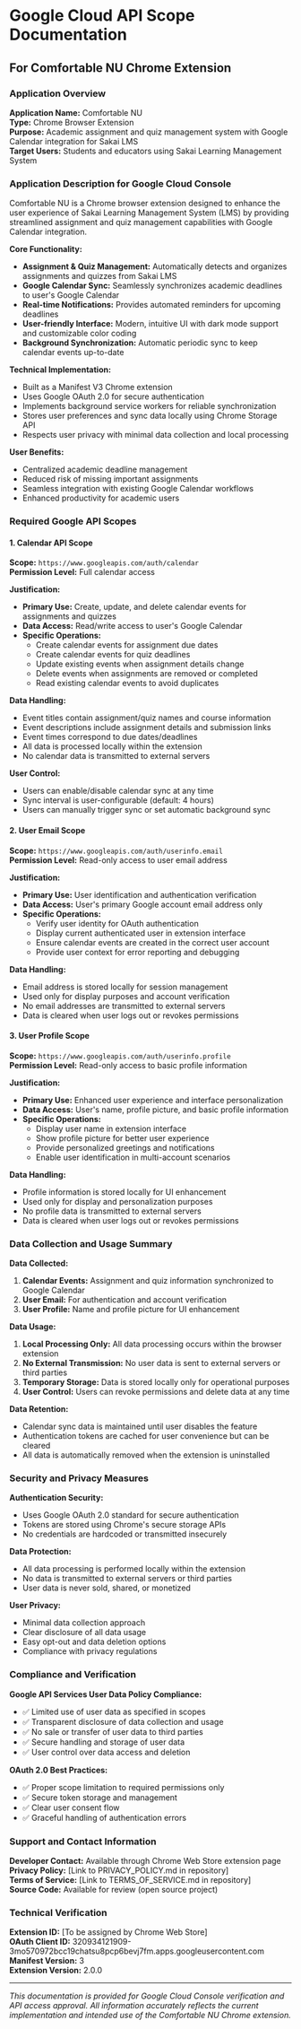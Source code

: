 # Google Cloud API Scope Documentation
## For Comfortable NU Chrome Extension

### Application Overview
**Application Name:** Comfortable NU  
**Type:** Chrome Browser Extension  
**Purpose:** Academic assignment and quiz management system with Google Calendar integration for Sakai LMS  
**Target Users:** Students and educators using Sakai Learning Management System  

### Application Description for Google Cloud Console

Comfortable NU is a Chrome browser extension designed to enhance the user experience of Sakai Learning Management System (LMS) by providing streamlined assignment and quiz management capabilities with Google Calendar integration.

**Core Functionality:**
- **Assignment & Quiz Management:** Automatically detects and organizes assignments and quizzes from Sakai LMS
- **Google Calendar Sync:** Seamlessly synchronizes academic deadlines to user's Google Calendar
- **Real-time Notifications:** Provides automated reminders for upcoming deadlines
- **User-friendly Interface:** Modern, intuitive UI with dark mode support and customizable color coding
- **Background Synchronization:** Automatic periodic sync to keep calendar events up-to-date

**Technical Implementation:**
- Built as a Manifest V3 Chrome extension
- Uses Google OAuth 2.0 for secure authentication
- Implements background service workers for reliable synchronization
- Stores user preferences and sync data locally using Chrome Storage API
- Respects user privacy with minimal data collection and local processing

**User Benefits:**
- Centralized academic deadline management
- Reduced risk of missing important assignments
- Seamless integration with existing Google Calendar workflows
- Enhanced productivity for academic users

### Required Google API Scopes

#### 1. Calendar API Scope
**Scope:** `https://www.googleapis.com/auth/calendar`  
**Permission Level:** Full calendar access  

**Justification:**
- **Primary Use:** Create, update, and delete calendar events for assignments and quizzes
- **Data Access:** Read/write access to user's Google Calendar
- **Specific Operations:**
  - Create calendar events for assignment due dates
  - Create calendar events for quiz deadlines
  - Update existing events when assignment details change
  - Delete events when assignments are removed or completed
  - Read existing calendar events to avoid duplicates

**Data Handling:**
- Event titles contain assignment/quiz names and course information
- Event descriptions include assignment details and submission links
- Event times correspond to due dates/deadlines
- All data is processed locally within the extension
- No calendar data is transmitted to external servers

**User Control:**
- Users can enable/disable calendar sync at any time
- Sync interval is user-configurable (default: 4 hours)
- Users can manually trigger sync or set automatic background sync

#### 2. User Email Scope
**Scope:** `https://www.googleapis.com/auth/userinfo.email`  
**Permission Level:** Read-only access to user email address  

**Justification:**
- **Primary Use:** User identification and authentication verification
- **Data Access:** User's primary Google account email address only
- **Specific Operations:**
  - Verify user identity for OAuth authentication
  - Display current authenticated user in extension interface
  - Ensure calendar events are created in the correct user account
  - Provide user context for error reporting and debugging

**Data Handling:**
- Email address is stored locally for session management
- Used only for display purposes and account verification
- No email addresses are transmitted to external servers
- Data is cleared when user logs out or revokes permissions

#### 3. User Profile Scope
**Scope:** `https://www.googleapis.com/auth/userinfo.profile`  
**Permission Level:** Read-only access to basic profile information  

**Justification:**
- **Primary Use:** Enhanced user experience and interface personalization
- **Data Access:** User's name, profile picture, and basic profile information
- **Specific Operations:**
  - Display user name in extension interface
  - Show profile picture for better user experience
  - Provide personalized greetings and notifications
  - Enable user identification in multi-account scenarios

**Data Handling:**
- Profile information is stored locally for UI enhancement
- Used only for display and personalization purposes
- No profile data is transmitted to external servers
- Data is cleared when user logs out or revokes permissions

### Data Collection and Usage Summary

**Data Collected:**
1. **Calendar Events:** Assignment and quiz information synchronized to Google Calendar
2. **User Email:** For authentication and account verification
3. **User Profile:** Name and profile picture for UI enhancement

**Data Usage:**
1. **Local Processing Only:** All data processing occurs within the browser extension
2. **No External Transmission:** No user data is sent to external servers or third parties
3. **Temporary Storage:** Data is stored locally only for operational purposes
4. **User Control:** Users can revoke permissions and delete data at any time

**Data Retention:**
- Calendar sync data is maintained until user disables the feature
- Authentication tokens are cached for user convenience but can be cleared
- All data is automatically removed when the extension is uninstalled

### Security and Privacy Measures

**Authentication Security:**
- Uses Google OAuth 2.0 standard for secure authentication
- Tokens are stored using Chrome's secure storage APIs
- No credentials are hardcoded or transmitted insecurely

**Data Protection:**
- All data processing is performed locally within the extension
- No data is transmitted to external servers or third parties
- User data is never sold, shared, or monetized

**User Privacy:**
- Minimal data collection approach
- Clear disclosure of all data usage
- Easy opt-out and data deletion options
- Compliance with privacy regulations

### Compliance and Verification

**Google API Services User Data Policy Compliance:**
- ✅ Limited use of user data as specified in scopes
- ✅ Transparent disclosure of data collection and usage
- ✅ No sale or transfer of user data to third parties
- ✅ Secure handling and storage of user data
- ✅ User control over data access and deletion

**OAuth 2.0 Best Practices:**
- ✅ Proper scope limitation to required permissions only
- ✅ Secure token storage and management
- ✅ Clear user consent flow
- ✅ Graceful handling of authentication errors

### Support and Contact Information

**Developer Contact:** Available through Chrome Web Store extension page  
**Privacy Policy:** [Link to PRIVACY_POLICY.md in repository]  
**Terms of Service:** [Link to TERMS_OF_SERVICE.md in repository]  
**Source Code:** Available for review (open source project)

### Technical Verification

**Extension ID:** [To be assigned by Chrome Web Store]  
**OAuth Client ID:** 320934121909-3mo570972bcc19chatsu8pcp6bevj7fm.apps.googleusercontent.com  
**Manifest Version:** 3  
**Extension Version:** 2.0.0

---

*This documentation is provided for Google Cloud Console verification and API access approval. All information accurately reflects the current implementation and intended use of the Comfortable NU Chrome extension.*
